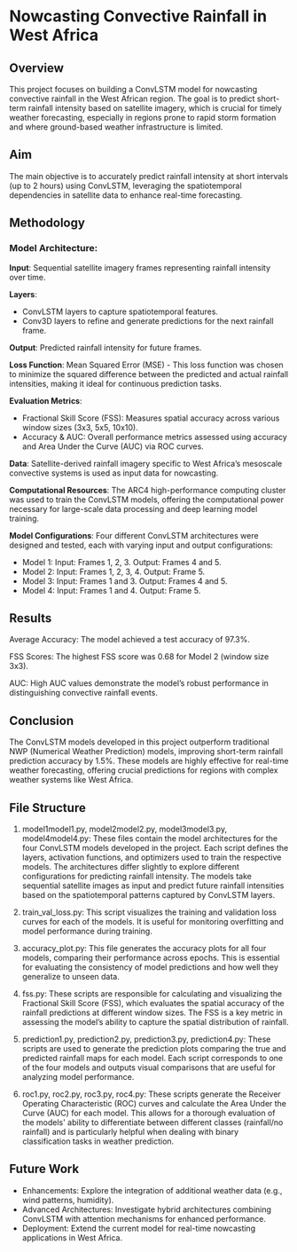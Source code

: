 # Nowcasting Convective Rainfall in West Africa
## Overview
This project focuses on building a ConvLSTM model for nowcasting convective rainfall in the West African region. The goal is to predict short-term rainfall intensity based on satellite imagery, which is crucial for timely weather forecasting, especially in regions prone to rapid storm formation and where ground-based weather infrastructure is limited.

## Aim
The main objective is to accurately predict rainfall intensity at short intervals (up to 2 hours) using ConvLSTM, leveraging the spatiotemporal dependencies in satellite data to enhance real-time forecasting.

## Methodology
### Model Architecture:
__Input__: Sequential satellite imagery frames representing rainfall intensity over time.

__Layers__:
- ConvLSTM layers to capture spatiotemporal features.
- Conv3D layers to refine and generate predictions for the next rainfall frame.

__Output__: Predicted rainfall intensity for future frames.

__Loss Function__: Mean Squared Error (MSE) - This loss function was chosen to minimize the squared difference between the predicted and actual rainfall intensities, making it ideal for continuous prediction tasks.

__Evaluation Metrics__:
- Fractional Skill Score (FSS): Measures spatial accuracy across various window sizes (3x3, 5x5, 10x10).
- Accuracy & AUC: Overall performance metrics assessed using accuracy and Area Under the Curve (AUC) via ROC curves.

__Data__:
Satellite-derived rainfall imagery specific to West Africa’s mesoscale convective systems is used as input data for nowcasting.

__Computational Resources__:
The ARC4 high-performance computing cluster was used to train the ConvLSTM models, offering the computational power necessary for large-scale data processing and deep learning model training.

__Model Configurations__:
Four different ConvLSTM architectures were designed and tested, each with varying input and output configurations:

- Model 1:
Input: Frames 1, 2, 3.
Output: Frames 4 and 5.
- Model 2:
Input: Frames 1, 2, 3, 4.
Output: Frame 5.
- Model 3:
Input: Frames 1 and 3.
Output: Frames 4 and 5.
- Model 4:
Input: Frames 1 and 4.
Output: Frame 5.

## Results
Average Accuracy: The model achieved a test accuracy of 97.3%.

FSS Scores: The highest FSS score was 0.68 for Model 2 (window size 3x3).

AUC: High AUC values demonstrate the model’s robust performance in distinguishing convective rainfall events.

## Conclusion
The ConvLSTM models developed in this project outperform traditional NWP (Numerical Weather Prediction) models, improving short-term rainfall prediction accuracy by 1.5%. These models are highly effective for real-time weather forecasting, offering crucial predictions for regions with complex weather systems like West Africa.

## File Structure
1. model1model1.py, model2model2.py, model3model3.py, model4model4.py:
These files contain the model architectures for the four ConvLSTM models developed in the project. Each script defines the layers, activation functions, and optimizers used to train the respective models. The architectures differ slightly to explore different configurations for predicting rainfall intensity.
The models take sequential satellite images as input and predict future rainfall intensities based on the spatiotemporal patterns captured by ConvLSTM layers.

2. train_val_loss.py:
This script visualizes the training and validation loss curves for each of the models. It is useful for monitoring overfitting and model performance during training.

3. accuracy_plot.py:
This file generates the accuracy plots for all four models, comparing their performance across epochs. This is essential for evaluating the consistency of model predictions and how well they generalize to unseen data.

4. fss.py:
These scripts are responsible for calculating and visualizing the Fractional Skill Score (FSS), which evaluates the spatial accuracy of the rainfall predictions at different window sizes. The FSS is a key metric in assessing the model’s ability to capture the spatial distribution of rainfall.

5. prediction1.py, prediction2.py, prediction3.py, prediction4.py:
These scripts are used to generate the prediction plots comparing the true and predicted rainfall maps for each model. Each script corresponds to one of the four models and outputs visual comparisons that are useful for analyzing model performance.

6. roc1.py, roc2.py, roc3.py, roc4.py:
These scripts generate the Receiver Operating Characteristic (ROC) curves and calculate the Area Under the Curve (AUC) for each model. This allows for a thorough evaluation of the models' ability to differentiate between different classes (rainfall/no rainfall) and is particularly helpful when dealing with binary classification tasks in weather prediction.

## Future Work
- Enhancements: Explore the integration of additional weather data (e.g., wind patterns, humidity).
- Advanced Architectures: Investigate hybrid architectures combining ConvLSTM with attention mechanisms for enhanced performance.
- Deployment: Extend the current model for real-time nowcasting applications in West Africa.
